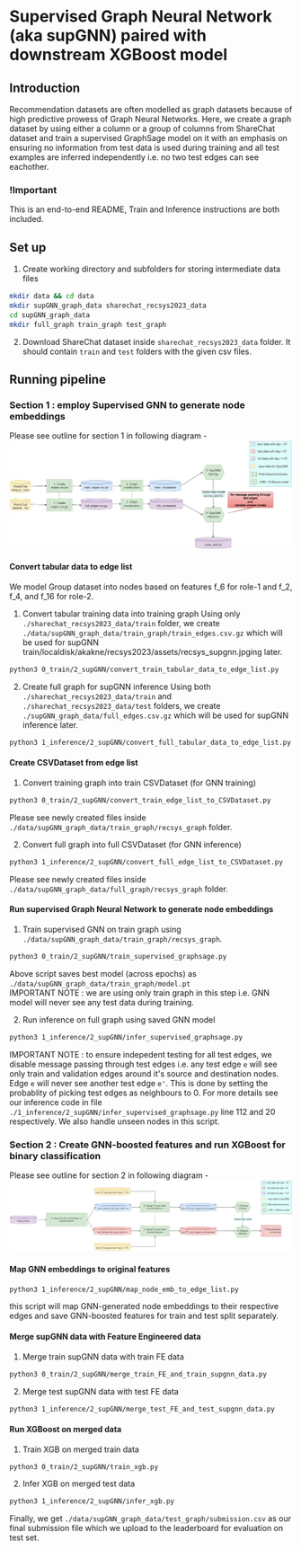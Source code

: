 # Supervised Graph Neural Network (aka supGNN) paired with downstream XGBoost model 

## Introduction 
Recommendation datasets are often modelled as graph datasets because of high predictive prowess of Graph Neural Networks. Here, we create a graph dataset by using either a column or a group of columns from ShareChat dataset and train a supervised GraphSage model on it with an emphasis on ensuring no information from test data is used during training and all test examples are inferred independently i.e. no two test edges can see eachother.

### !Important

This is an end-to-end README, Train and Inference instructions are both included.

## Set up 
1. Create working directory and subfolders for storing intermediate data files
```bash
mkdir data && cd data
mkdir supGNN_graph_data sharechat_recsys2023_data
cd supGNN_graph_data 
mkdir full_graph train_graph test_graph
```

2. Download ShareChat dataset inside `sharechat_recsys2023_data` folder. It should contain `train` and `test` folders with the given csv files. 

## Running pipeline

### Section 1 : employ Supervised GNN to generate node embeddings
Please see outline for section 1 in following diagram - 
![Supervised GNN to generate node embeddings](assets/recsys_supgnn.jpg)
#### Convert tabular data to edge list
We model Group dataset into nodes based on features f_6 for role-1 and f_2, f_4, and f_16 for role-2. </br>
1. Convert tabular training data into training graph
Using only `./sharechat_recsys2023_data/train` folder, we create `./data/supGNN_graph_data/train_graph/train_edges.csv.gz` which will be used for supGNN train/localdisk/akakne/recsys2023/assets/recsys_supgnn.jpging later. 
```bash
python3 0_train/2_supGNN/convert_train_tabular_data_to_edge_list.py
```

2. Create full graph for supGNN inference 
Using both `./sharechat_recsys2023_data/train` and  `./sharechat_recsys2023_data/test` folders, we create `./supGNN_graph_data/full_edges.csv.gz` which will be used for supGNN inference later. 
```bash
python3 1_inference/2_supGNN/convert_full_tabular_data_to_edge_list.py
```
#### Create CSVDataset from edge list
1. Convert training graph into train CSVDataset (for GNN training)
```bash
python3 0_train/2_supGNN/convert_train_edge_list_to_CSVDataset.py
```
Please see newly created files inside `./data/supGNN_graph_data/train_graph/recsys_graph` folder. </br>

2. Convert full graph into full CSVDataset (for GNN inference)
```bash
python3 1_inference/2_supGNN/convert_full_edge_list_to_CSVDataset.py
```
Please see newly created files inside `./data/supGNN_graph_data/full_graph/recsys_graph` folder. 
#### Run supervised Graph Neural Network to generate node embeddings
1. Train supervised GNN on train graph using `./data/supGNN_graph_data/train_graph/recsys_graph`. 
```bash
python3 0_train/2_supGNN/train_supervised_graphsage.py
```
Above script saves best model (across epochs) as `./data/supGNN_graph_data/train_graph/model.pt` </br>
IMPORTANT NOTE : we are using only train graph in this step i.e. GNN model will never see any test data during training. </br>

2. Run inference on full graph using saved GNN model </br>
```bash
python3 1_inference/2_supGNN/infer_supervised_graphsage.py
```
IMPORTANT NOTE : to ensure indepedent testing for all test edges, we disable message passing through test edges i.e. any test edge `e` will see only train and validation edges around it's source and destination nodes. Edge `e` will never see another test edge `e'`. This is done by setting the probablity of picking test edges as neighbours to 0. For more details see our inference code in file `./1_inference/2_supGNN/infer_supervised_graphsage.py` line 112 and 20 respectively. We also handle unseen nodes in this script. </br>

### Section 2 : Create GNN-boosted features and run XGBoost for binary classification
Please see outline for section 2 in following diagram - 
![Create GNN-boosted features and run XGBoost for binary classification](assets/recsys_xgb.jpg)
#### Map GNN embeddings to original features 
```bash
python3 1_inference/2_supGNN/map_node_emb_to_edge_list.py
```
this script will map GNN-generated node embeddings to their respective edges and save GNN-boosted features for train and test split separately. 
#### Merge supGNN data with Feature Engineered data 
1. Merge train supGNN data with train FE data 
```bash
python3 0_train/2_supGNN/merge_train_FE_and_train_supgnn_data.py
```
2. Merge test supGNN data with test FE data 
```bash
python3 1_inference/2_supGNN/merge_test_FE_and_test_supgnn_data.py
```
#### Run XGBoost on merged data 
1. Train XGB on merged train data
```bash
python3 0_train/2_supGNN/train_xgb.py
```
2. Infer XGB on merged test data
```bash
python3 1_inference/2_supGNN/infer_xgb.py
```
Finally, we get `./data/supGNN_graph_data/test_graph/submission.csv` as our final submission file which we upload to the leaderboard for evaluation on test set. 